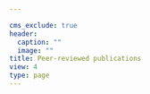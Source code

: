```yaml
---

cms_exclude: true
header:
  caption: ""
  image: ""
title: Peer-reviewed publications
view: 4
type: page
---
```

